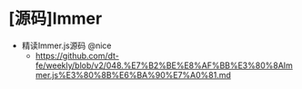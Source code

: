 # [源码]Immer

- 精读Immer.js源码 @nice
  - https://github.com/dt-fe/weekly/blob/v2/048.%E7%B2%BE%E8%AF%BB%E3%80%8AImmer.js%E3%80%8B%E6%BA%90%E7%A0%81.md